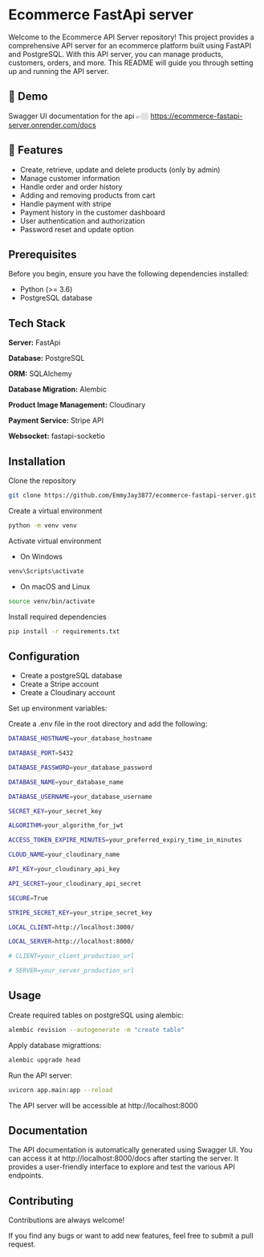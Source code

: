 
# Ecommerce FastApi server

Welcome to the Ecommerce API Server repository! This project provides a comprehensive API server for an ecommerce platform built using FastAPI and PostgreSQL. With this API server, you can manage products, customers, orders, and more. This README will guide you through setting up and running the API server.


## 🚀 Demo
Swagger UI documentation for the api 👉🏼 https://ecommerce-fastapi-server.onrender.com/docs


## 🧐 Features

- Create, retrieve, update and delete products (only by admin)
- Manage customer information
- Handle order and order history
- Adding and removing products from cart
- Handle payment with stripe
- Payment history in the customer dashboard
- User authentication and authorization
- Password reset and update option


## Prerequisites

Before you begin, ensure you have the following dependencies installed:

- Python (>= 3.6)
- PostgreSQL database

## Tech Stack

**Server:** FastApi

**Database:** PostgreSQL

**ORM:** SQLAlchemy

**Database Migration:** Alembic

**Product Image Management:** Cloudinary

**Payment Service:** Stripe API

**Websocket:** fastapi-socketio



## Installation

Clone the repository

```bash
git clone https://github.com/EmmyJay3877/ecommerce-fastapi-server.git
```
    
Create a virtual environment

```bash
python -m venv venv
```

Activate virtual environment
- On Windows

```bash
venv\Scripts\activate
```

- On macOS and Linux

```bash
source venv/bin/activate
```

Install required dependencies

```bash
pip install -r requirements.txt
```
## Configuration

- Create a postgreSQL database
- Create a Stripe account 
- Create a Cloudinary account 

Set up environment variables:

Create a .env file in the root directory and add the following:

```bash
DATABASE_HOSTNAME=your_database_hostname

DATABASE_PORT=5432

DATABASE_PASSWORD=your_database_password

DATABASE_NAME=your_database_name

DATABASE_USERNAME=your_database_username

SECRET_KEY=your_secret_key

ALGORITHM=your_algorithm_for_jwt

ACCESS_TOKEN_EXPIRE_MINUTES=your_preferred_expiry_time_in_minutes

CLOUD_NAME=your_cloudinary_name

API_KEY=your_cloudinary_api_key

API_SECRET=your_cloudinary_api_secret

SECURE=True

STRIPE_SECRET_KEY=your_stripe_secret_key

LOCAL_CLIENT=http://localhost:3000/

LOCAL_SERVER=http://localhost:8000/

# CLIENT=your_client_production_url

# SERVER=your_server_production_url
```
## Usage

Create required tables on postgreSQL using alembic:

```bash
alembic revision --autogenerate -m "create table"
```

Apply database migrattions:

```bash
alembic upgrade head
```

Run the API server:

```bash
uvicorn app.main:app --reload
```
The API server will be accessible at http://localhost:8000


## Documentation

The API documentation is automatically generated using Swagger UI. You can access it at http://localhost:8000/docs after starting the server. It provides a user-friendly interface to explore and test the various API endpoints.


## Contributing

Contributions are always welcome!

If you find any bugs or want to add new features, feel free to submit a pull request.